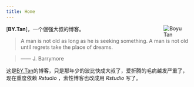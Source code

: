 ```yaml
---
title: Home
---
```


[<img src="https://ws1.sinaimg.cn/large/8f5e6680gy1fy377ynzxdj20a90a9te7.jpg" style="max-width:15%;min-width:40px;float:right;" alt="Boyu Tan" />](https://www.tanboyu.com)

[**BY.Tan**]，一个倔强大叔的博客。

> A man is not old as long as he is seeking something. A man is not old until regrets take the place of dreams. 

> —— J. Barrymore

这是[BY.Tan](/about/)的博客，只是那年少的波比快成大叔了，爱折腾的毛病越发严重了，现在重度依赖
*Rstudio*
，索性博客也改成用
*Rstudio*
写了。
